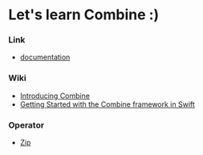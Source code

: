 # Let's learn Combine :)

### Link
- <a href="https://developer.apple.com/documentation/Combine">documentation</a>

### Wiki
- <a href="https://github.com/kyeoeol/combine-learning/wiki/Introducing-Combine">Introducing Combine</a>
- <a href="https://github.com/kyeoeol/combine-learning/wiki/Getting-Started-with-the-Combine-framework-in-Swift">Getting Started with the Combine framework in Swift</a>

### Operator
- <a href="https://github.com/kyeoeol/combine-learning/wiki/%5BOperator%5D-Zip">Zip</a>
